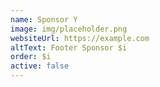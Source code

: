 ```yaml
---
name: Sponsor Y
image: img/placeholder.png
websiteUrl: https://example.com
altText: Footer Sponsor $i
order: $i
active: false
---
```

